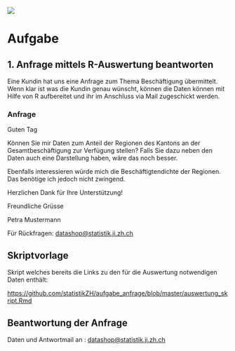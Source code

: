 ![](https://opendata.swiss/content/uploads/2016/02/kt_zh.png)

# Aufgabe 

## 1. Anfrage mittels R-Auswertung beantworten

Eine Kundin hat uns eine Anfrage zum Thema Beschäftigung übermittelt. Wenn klar ist was die Kundin genau wünscht, können die Daten können mit Hilfe von R aufbereitet und ihr im Anschluss via Mail zugeschickt werden.

### Anfrage

Guten Tag 

Können Sie mir Daten zum Anteil der Regionen des Kantons an der Gesamtbeschäftigung zur Verfügung stellen? Falls Sie dazu neben den Daten auch eine Darstellung haben, wäre das noch besser.

Ebenfalls interessieren würde mich die Beschäftigtendichte der Regionen. Das benötige ich jedoch nicht zwingend.

Herzlichen Dank für Ihre Unterstützung! 
  
Freundliche Grüsse 

Petra Mustermann

Für Rückfragen: datashop@statistik.ji.zh.ch

## Skriptvorlage

Skript welches bereits die Links zu den für die Auswertung notwendigen Daten enthält:

https://github.com/statistikZH/aufgabe_anfrage/blob/master/auswertung_skript.Rmd

## Beantwortung der Anfrage

Daten und Antwortmail an : datashop@statistik.ji.zh.ch
